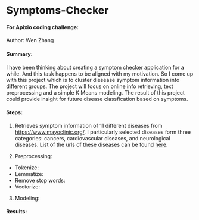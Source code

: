 # Symptoms-Checker

#### For Apixio coding challenge:

Author: Wen Zhang

#### Summary: 

I have been thinking about creating a symptom checker application for a while. And this task happens to be aligned with my motivation. So I come up with this project which is to cluster diesease symptom information into different groups. The project will focus on online info retrieving, text preprocessing and a simple K Means modeling. The result of this project could provide insight for future disease classfication based on symptoms. 

#### Steps:

1. Retrieves symptom information of 11 different diseases from https://www.mayoclinic.org/. I particularly selected diseases form three categories: cancers, cardiovascular diseases, and neurological diseases. 
List of the urls of these diseases can be found [here](https://github.com/gogowenzhang/Symptoms-Checker/blob/master/src/main/resources/urls.csv). 

2. Preprocessing:
  * Tokenize: 
  * Lemmatize:
  * Remove stop words:
  * Vectorize:

3. Modeling:


#### Results: 


